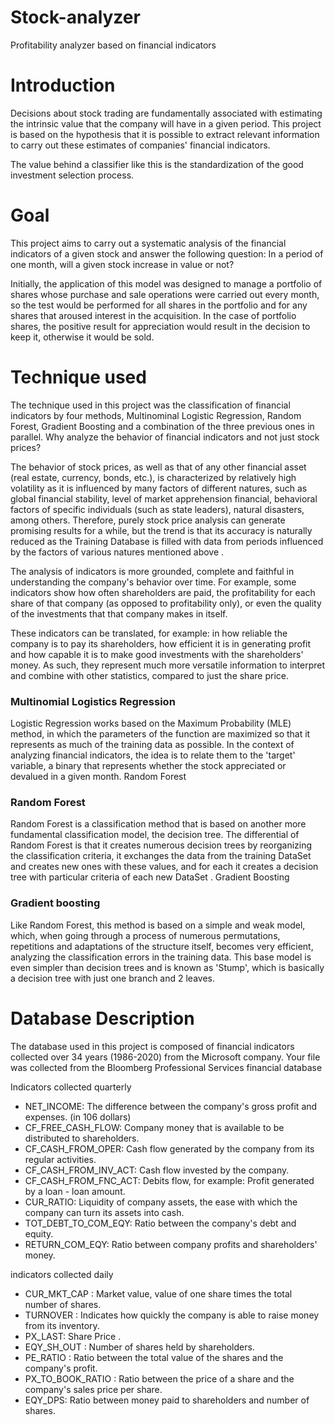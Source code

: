 # Stock-analyzer
Profitability analyzer based on financial indicators


# Introduction

Decisions about stock trading are fundamentally associated with estimating the intrinsic value that the company will have in a given period. This project is based on the hypothesis that it is possible to extract relevant information to carry out these estimates of companies' financial indicators.

The value behind a classifier like this is the standardization of the good investment selection process.



# Goal

This project aims to carry out a systematic analysis of the financial indicators of a given stock and answer the following question: In a period of one month, will a given stock increase in value or not?

Initially, the application of this model was designed to manage a portfolio of shares whose purchase and sale operations were carried out every month, so the test would be performed for all shares in the portfolio and for any shares that aroused interest in the acquisition. In the case of portfolio shares, the positive result for appreciation would result in the decision to keep it, otherwise it would be sold.



# Technique used

The technique used in this project was the classification of financial indicators by four methods, Multinominal Logistic Regression, Random Forest, Gradient Boosting and a combination of the three previous ones in parallel.
Why analyze the behavior of financial indicators and not just stock prices?

The behavior of stock prices, as well as that of any other financial asset (real estate, currency, bonds, etc.), is characterized by relatively high volatility as it is influenced by many factors of different natures, such as global financial stability, level of market apprehension financial, behavioral factors of specific individuals (such as state leaders), natural disasters, among others. Therefore, purely stock price analysis can generate promising results for a while, but the trend is that its accuracy is naturally reduced as the Training Database is filled with data from periods influenced by the factors of various natures mentioned above .

The analysis of indicators is more grounded, complete and faithful in understanding the company's behavior over time. For example, some indicators show how often shareholders are paid, the profitability for each share of that company (as opposed to profitability only), or even the quality of the investments that that company makes in itself.

These indicators can be translated, for example: in how reliable the company is to pay its shareholders, how efficient it is in generating profit and how capable it is to make good investments with the shareholders' money. As such, they represent much more versatile information to interpret and combine with other statistics, compared to just the share price.


### Multinomial Logistics Regression

Logistic Regression works based on the Maximum Probability (MLE) method, in which the parameters of the function are maximized so that it represents as much of the training data as possible. In the context of analyzing financial indicators, the idea is to relate them to the 'target' variable, a binary that represents whether the stock appreciated or devalued in a given month.
Random Forest

### Random Forest
Random Forest is a classification method that is based on another more fundamental classification model, the decision tree. The differential of Random Forest is that it creates numerous decision trees by reorganizing the classification criteria, it exchanges the data from the training DataSet and creates new ones with these values, and for each it creates a decision tree with particular criteria of each new DataSet .
Gradient Boosting

### Gradient boosting 
Like Random Forest, this method is based on a simple and weak model, which, when going through a process of numerous permutations, repetitions and adaptations of the structure itself, becomes very efficient, analyzing the classification errors in the training data. This base model is even simpler than decision trees and is known as 'Stump', which is basically a decision tree with just one branch and 2 leaves.



# Database Description

The database used in this project is composed of financial indicators collected over 34 years (1986-2020) from the Microsoft company. Your file was collected from the Bloomberg Professional Services financial database

Indicators collected quarterly

- NET_INCOME: The difference between the company's gross profit and expenses. (in 106 dollars)
- CF_FREE_CASH_FLOW: Company money that is available to be distributed to shareholders.
- CF_CASH_FROM_OPER: Cash flow generated by the company from its regular activities.
- CF_CASH_FROM_INV_ACT: Cash flow invested by the company.
- CF_CASH_FROM_FNC_ACT: Debits flow, for example: Profit generated by a loan - loan amount.
- CUR_RATIO: Liquidity of company assets, the ease with which the company can turn its assets into cash.
- TOT_DEBT_TO_COM_EQY: Ratio between the company's debt and equity.
- RETURN_COM_EQY: Ratio between company profits and shareholders' money.


indicators collected daily

- CUR_MKT_CAP : Market value, value of one share times the total number of shares.
- TURNOVER : Indicates how quickly the company is able to raise money from its inventory.
- PX_LAST: Share Price .
- EQY_SH_OUT : Number of shares held by shareholders.
- PE_RATIO : Ratio between the total value of the shares and the company's profit.
- PX_TO_BOOK_RATIO : Ratio between the price of a share and the company's sales price per share.
- EQY_DPS: Ratio between money paid to shareholders and number of shares.


